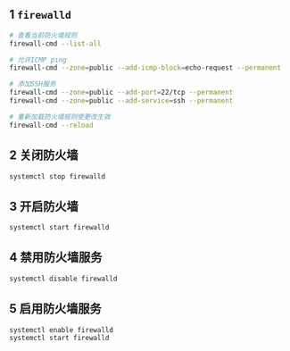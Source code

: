 ## 1 `firewalld`

```bash
# 查看当前防火墙规则
firewall-cmd --list-all

# 允许ICMP ping
firewall-cmd --zone=public --add-icmp-block=echo-request --permanent

# 添加SSH服务
firewall-cmd --zone=public --add-port=22/tcp --permanent
firewall-cmd --zone=public --add-service=ssh --permanent

# 重新加载防火墙规则使更改生效
firewall-cmd --reload
```

## 2 关闭防火墙

```bash
systemctl stop firewalld
```

## 3 开启防火墙

```bash
systemctl start firewalld
```

## 4 禁用防火墙服务

```bash  
systemctl disable firewalld
```

## 5 启用防火墙服务

```bash
systemctl enable firewalld
systemctl start firewalld
```
